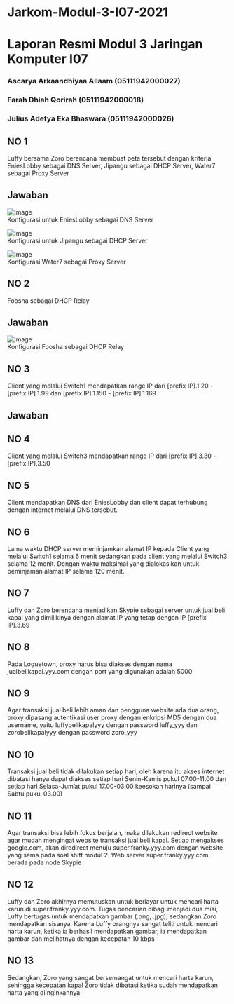 # Jarkom-Modul-3-I07-2021

# Laporan Resmi Modul 3 Jaringan Komputer I07

### Ascarya Arkaandhiyaa Allaam	  (05111942000027)

### Farah Dhiah Qorirah 		       (05111942000018)

### Julius Adetya Eka Bhaswara 	  (05111942000026)

## NO 1
Luffy bersama Zoro berencana membuat peta tersebut dengan kriteria EniesLobby sebagai DNS Server, Jipangu sebagai DHCP Server, Water7 sebagai Proxy Server 

## Jawaban

![image](https://user-images.githubusercontent.com/77782259/141472142-891ac670-97eb-4ec8-a4dd-8257c7b26542.png)\
Konfigurasi untuk EniesLobby sebagai DNS Server

![image](https://user-images.githubusercontent.com/77782259/141472266-6da7944e-cd53-4ef7-818f-50f249242742.png)\
Konfigurasi untuk Jipangu sebagai DHCP Server

![image](https://user-images.githubusercontent.com/77782259/141472465-99aa0e93-3988-4072-8011-9943914b8f4c.png)\
Konfigurasi Water7 sebagai Proxy Server

## NO 2
Foosha sebagai DHCP Relay 

## Jawaban

![image](https://user-images.githubusercontent.com/77782259/141473474-b6b1d3b0-2a37-4373-83df-52b111888dec.png)\
Konfigurasi Foosha sebagai DHCP Relay

## NO 3
Client yang melalui Switch1 mendapatkan range IP dari [prefix IP].1.20 - [prefix IP].1.99 dan [prefix IP].1.150 - [prefix IP].1.169 

## Jawaban



## NO 4 
Client yang melalui Switch3 mendapatkan range IP dari [prefix IP].3.30 - [prefix IP].3.50

## NO 5
Client mendapatkan DNS dari EniesLobby dan client dapat terhubung dengan internet melalui DNS tersebut. 

## NO 6
Lama waktu DHCP server meminjamkan alamat IP kepada Client yang melalui Switch1 selama 6 menit sedangkan pada client yang melalui Switch3 selama 12 menit. Dengan waktu maksimal yang dialokasikan untuk peminjaman alamat IP selama 120 menit.

## NO 7
Luffy dan Zoro berencana menjadikan Skypie sebagai server untuk jual beli kapal yang dimilikinya dengan alamat IP yang tetap dengan IP [prefix IP].3.69

## NO 8
Pada Loguetown, proxy harus bisa diakses dengan nama jualbelikapal.yyy.com dengan port yang digunakan adalah 5000 

## NO 9
Agar transaksi jual beli lebih aman dan pengguna website ada dua orang, proxy dipasang autentikasi user proxy dengan enkripsi MD5 dengan dua username, yaitu luffybelikapalyyy dengan password luffy_yyy dan zorobelikapalyyy dengan password zoro_yyy 

## NO 10 
Transaksi jual beli tidak dilakukan setiap hari, oleh karena itu akses internet dibatasi hanya dapat diakses setiap hari Senin-Kamis pukul 07.00-11.00 dan setiap hari Selasa-Jum’at pukul 17.00-03.00 keesokan harinya (sampai Sabtu pukul 03.00)

## NO 11
Agar transaksi bisa lebih fokus berjalan, maka dilakukan redirect website agar mudah mengingat website transaksi jual beli kapal. Setiap mengakses google.com, akan diredirect menuju super.franky.yyy.com dengan website yang sama pada soal shift modul 2. Web server super.franky.yyy.com berada pada node Skypie 

## NO 12
Luffy dan Zoro akhirnya memutuskan untuk berlayar untuk mencari harta karun di super.franky.yyy.com. Tugas pencarian dibagi menjadi dua misi, Luffy bertugas untuk mendapatkan gambar (.png, .jpg), sedangkan Zoro mendapatkan sisanya. Karena Luffy orangnya sangat teliti untuk mencari harta karun, ketika ia berhasil mendapatkan gambar, ia mendapatkan gambar dan melihatnya dengan kecepatan 10 kbps

## NO 13
Sedangkan, Zoro yang sangat bersemangat untuk mencari harta karun, sehingga kecepatan kapal Zoro tidak dibatasi ketika sudah mendapatkan harta yang diinginkannya
